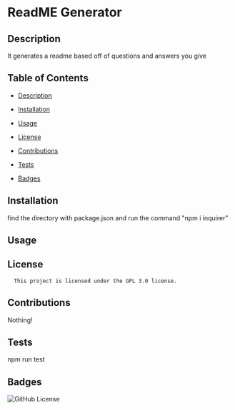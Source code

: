 # ReadME Generator


## Description

It generates a readme based off of questions and answers you give

## Table of Contents

* [Description](#description)

* [Installation](#installation)

* [Usage](#usage)

 * [License](#license)


* [Contributions](#contributions)

* [Tests](#tests)

* [Badges](#Badges)

 ## Installation

 find the directory with package.json and run the command "npm i inquirer"

 ## Usage

## License
    
      This project is licensed under the GPL 3.0 license.

 ## Contributions

 Nothing!
 
 ## Tests

 npm run test
 
 ## Badges

 ![GitHub License](https://img.shields.io/badge/license-GPL3.0-blue.svg)

